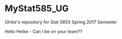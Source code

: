 # MyStat585_UG
Ulrike's repository for Stat 585X Spring 2017 Semester

Hello Heike - Can I be on your team?? 

